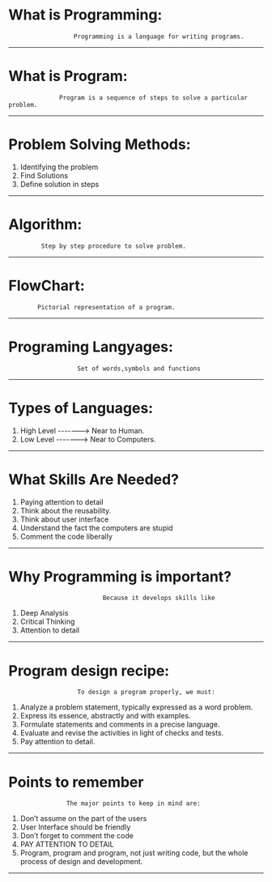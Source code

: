 # What is Programming:
                      Programming is a language for writing programs.
 ---------------------------------------------------------------------------------------------------
# What is Program:
                  Program is a sequence of steps to solve a particular problem.
----------------------------------------------------------------------------------------------------
# Problem Solving Methods:
1. Identifying the problem
2. Find Solutions
3. Define solution in steps
----------------------------------------------------------------------------------------------------
# Algorithm:
             Step by step procedure to solve problem.
---------------------------------------------------------------------------------------------------             
# FlowChart:
            Pictorial representation of a program.
---------------------------------------------------------------------------------------------------  
# Programing Langyages:
                       Set of words,symbols and functions
----------------------------------------------------------------------------------------------------
# Types of Languages:
1. High Level   -------> Near to Human.
2. Low Level    -------> Near to Computers.  
----------------------------------------------------------------------------------------------------

# What Skills Are Needed?
1. Paying attention to detail
2. Think about the reusability.
3. Think about user interface
4. Understand the fact the computers are stupid
5. Comment the code liberally
----------------------------------------------------------------------------------------------------

# Why Programming is important?
                              Because it develops skills like
1. Deep Analysis
2. Critical Thinking
3. Attention to detail
----------------------------------------------------------------------------------------------------

# Program design recipe:
                       To design a program properly, we must:
1. Analyze a problem statement, typically expressed as a word problem.
2. Express its essence, abstractly and with examples. 
3. Formulate statements and comments in a precise language.
4. Evaluate and revise the activities in light of checks and tests.
5. Pay attention to detail. 
----------------------------------------------------------------------------------------------------

# Points to remember
                    The major points to keep in mind are:
1. Don’t assume on the part of the users
2. User Interface should be friendly 
3. Don’t forget to comment the code 
4. PAY ATTENTION TO DETAIL
5. Program, program and program, not just writing code, but the whole process
of design and development.
----------------------------------------------------------------------------------------------------






